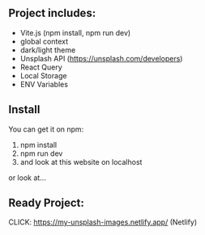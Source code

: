 ## Project includes:

- Vite.js (npm install, npm run dev)
- global context
- dark/light theme
- Unsplash API (https://unsplash.com/developers)
- React Query
- Local Storage
- ENV Variables

## Install

You can get it on npm:

1. npm install
2. npm run dev
3. and look at this website on localhost

or look at...

## Ready Project:

CLICK: https://my-unsplash-images.netlify.app/ (Netlify)

